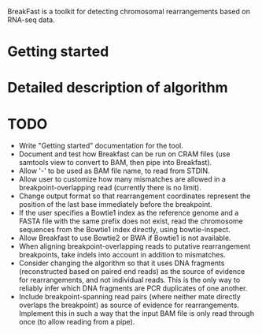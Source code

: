 BreakFast is a toolkit for detecting chromosomal rearrangements
based on RNA-seq data.

Getting started
===============

Detailed description of algorithm
=================================

TODO
====
- Write "Getting started" documentation for the tool.
- Document and test how Breakfast can be run on CRAM files (use samtools view to convert to BAM, then pipe into Breakfast).
- Allow '-' to be used as BAM file name, to read from STDIN.
- Allow user to customize how many mismatches are allowed in a breakpoint-overlapping read (currently there is no limit).
- Change output format so that rearrangement coordinates represent the position of the last base immediately before the breakpoint.
- If the user specifies a Bowtie1 index as the reference genome and a FASTA file with the same prefix does not exist, read the chromosome sequences from the Bowtie1 index directly, using bowtie-inspect.
- Allow Breakfast to use Bowtie2 or BWA if Bowtie1 is not available.
- When aligning breakpoint-overlapping reads to putative rearrangement breakpoints, take indels into account in addition to mismatches.
- Consider changing the algorithm so that it uses DNA fragments (reconstructed based on paired end reads) as the source of evidence for rearrangements, and not individual reads. This is the only way to reliably infer which DNA fragments are PCR duplicates of one another.
- Include breakpoint-spanning read pairs (where neither mate directly overlaps the breakpoint) as source of evidence for rearrangements. Implement this in such a way that the input BAM file is only read through once (to allow reading from a pipe).
